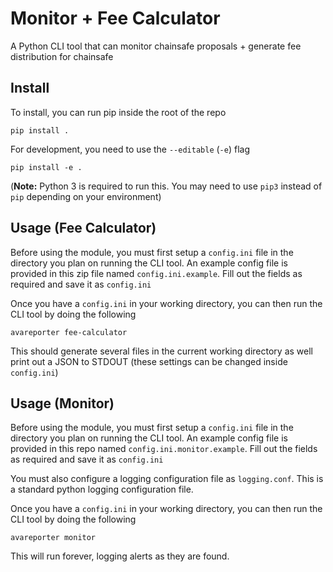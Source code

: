 # Monitor + Fee Calculator
A Python CLI tool that can monitor chainsafe proposals + generate fee distribution for chainsafe

## Install
To install, you can run pip inside the root of the repo
```shell script
pip install .
```

For development, you need to use the `--editable` (`-e`) flag
```shell script
pip install -e .
```

(**Note:** Python 3 is required to run this. You may need to use `pip3` instead of `pip` depending on your environment)

## Usage (Fee Calculator)
Before using the module, you must first setup a `config.ini` file in the directory you plan on running the CLI tool. An example config file is provided in this zip file named `config.ini.example`. Fill out the fields as required and save it as `config.ini`

Once you have a `config.ini` in your working directory, you can then run the CLI tool by doing the following

```shell script
avareporter fee-calculator
```

This should generate several files in the current working directory as well print out a JSON to STDOUT (these settings can be changed inside `config.ini`)

## Usage (Monitor)
Before using the module, you must first setup a `config.ini` file in the directory you plan on running the CLI tool. An example config file is provided in this repo named `config.ini.monitor.example`. Fill out the fields as required and save it as `config.ini`

You must also configure a logging configuration file as `logging.conf`. This is a standard python logging configuration file.

Once you have a `config.ini` in your working directory, you can then run the CLI tool by doing the following

```shell script
avareporter monitor
```

This will run forever, logging alerts as they are found. 
